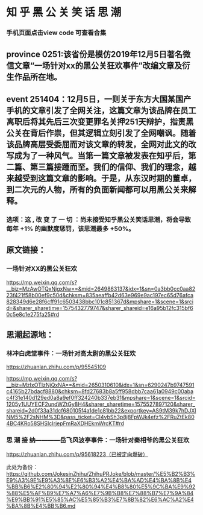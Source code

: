 # 知 乎 黑 公 关 笑 话 思 潮
### 手机页面点击view code 可查看合集
## province 0251:该省份是模仿2019年12月5日著名微信文章“一场针对xx的黑公关狂欢事件”改编文章及衍生作品所在地。
## event 251404：12月5日，一则关于东方大国某国产手机的文章引发了全网关注，这篇文章为该品牌在员工离职后将其先后三次变更罪名关押251天辩护，指责黑公关在背后作祟，但其逻辑立刻引发了全网嘲讽。随着该品牌高层受委屈而对该文章的转发，全网对此文的改写成为了一种风气。当第一篇文章被发表在知乎后，第二篇、第三篇接踵而至。我们的信仰、我们的理念，越来越受到这篇文章的影响。于是，从东汉时期的董卓，到二次元的人物，所有的负面新闻都可以用黑公关来解释。


### 选项：这 , 改 变 了 一 切 ：尚未接受知乎黑公关笑话思潮，将会导致每年 +1% 的幽默度惩罚，该思潮最多 +50%。

## 原文链接：
### 一场针对XX的黑公关狂欢
https://mp.weixin.qq.com/s?__biz=MzAwOTQxNjgxNw==&mid=2649863137&idx=1&sn=0a3bb0cc0aa8223f421f58b00ef9c50d&chksm=835aeaffb42d63e969e9ac197ec65d76afca828349d6e28f6cff91c6503438bbc101c851367d&mpshare=1&scene=1&srcid=&sharer_sharetime=1575432779747&sharer_shareid=e16a95b12fc315bf60c5e8c1e275fa25#rd



## 思潮起源地：
### 林冲白虎堂事件：一场针对高太尉的黑公关狂欢
https://zhuanlan.zhihu.com/p/95545109

https://mp.weixin.qq.com/s?__biz=MzIxOTIzNjQxNA==&mid=2650310610&idx=1&sn=6290247b9747591c4165b27bdacf8880&chksm=8fd27683b8a5ff958dbb7caa61a0949c00abac4f31e140d129ed0a8a9ef0ff324240b337eb31&mpshare=1&scene=1&srcid=1205y1UUYECF2undWZtGy8H4&sharer_sharetime=1575527897120&sharer_shareid=2d0f33a31dcf680105f4a1de1c81bb22&exportkey=AS9tM39k7hDJXlNM5%2F2sNHM%3D&pass_ticket=CI4vbSh3p8j8FpWJk4efz%2FRuZtEk804BC4KRo58SHSIcIrjepFmRaXDHEkmWrcKT#rd



### 思 潮 接 纳————岳飞风波亭事件：一场针对秦相爷的黑公关狂欢

https://zhuanlan.zhihu.com/p/95618223（已被定向爆破）

此处为备份：https://github.com/JokesinZhihu/ZhihuPRJoke/blob/master/%E5%B2%B3%E9%A3%9E%E9%A3%8E%E6%B3%A2%E4%BA%AD%E4%BA%8B%E4%BB%B6%E2%80%94%E2%80%94%E4%B8%80%E5%9C%BA%E9%92%88%E5%AF%B9%E7%A7%A6%E7%9B%B8%E7%88%B7%E7%9A%84%E9%BB%91%E5%85%AC%E5%85%B3%E7%8B%82%E6%AC%A2%E4%BA%8B%E4%BB%B6.md
